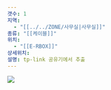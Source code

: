 ```yaml
---
갯수: 1
지역:
  - "[[../../ZONE/사무실|사무실]]"
종류: "[[케이블]]"
위치:
  - "[[E-RBOX]]"
상세위치: 
설명: tp-link 공유기에서 추출
---
```

![](http://192.168.50.22/devices/250222_IMG_0025.jpeg)